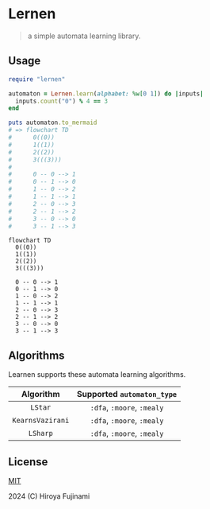 # Lernen

> a simple automata learning library.

## Usage

```ruby
require "lernen"

automaton = Lernen.learn(alphabet: %w[0 1]) do |inputs|
  inputs.count("0") % 4 == 3
end

puts automaton.to_mermaid
# => flowchart TD
#      0((0))
#      1((1))
#      2((2))
#      3(((3)))
#    
#      0 -- 0 --> 1
#      0 -- 1 --> 0
#      1 -- 0 --> 2
#      1 -- 1 --> 1
#      2 -- 0 --> 3
#      2 -- 1 --> 2
#      3 -- 0 --> 0
#      3 -- 1 --> 3
```

```mermaid
flowchart TD
  0((0))
  1((1))
  2((2))
  3(((3)))

  0 -- 0 --> 1
  0 -- 1 --> 0
  1 -- 0 --> 2
  1 -- 1 --> 1
  2 -- 0 --> 3
  2 -- 1 --> 2
  3 -- 0 --> 0
  3 -- 1 --> 3
```

## Algorithms

Learnen supports these automata learning algorithms.

| Algorithm        | Supported `automaton_type` |
|:----------------:|:--------------------------:|
| `LStar`          | `:dfa`, `:moore`, `:mealy` |
| `KearnsVazirani` | `:dfa`, `:moore`, `:mealy` |
| `LSharp`         | `:dfa`, `:moore`, `:mealy` |

## License

[MIT](https://opensource.org/license/MIT)

2024 (C) Hiroya Fujinami
